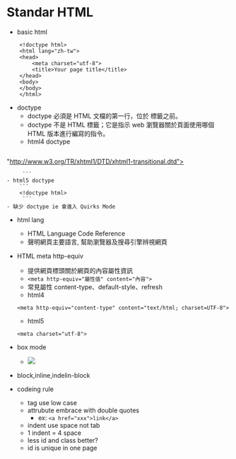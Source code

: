 
Standar HTML
==========================
* basic html
```
    <!doctype html>
    <html lang="zh-tw">
    <head>
        <meta charset="utf-8">
        <title>Your page title</title>
    </head>
    <body>
    </body>
    </html>
```
* doctype 
    - doctype 必須是 HTML 文檔的第一行，位於 <html> 標籤之前。
    - doctype 不是 HTML 標籤；它是指示 web 瀏覽器關於頁面使用哪個 HTML 版本進行編寫的指令。 
    - html4 doctype
        ```
    <!DOCTYPE html PUBLIC "-//W3C//DTD XHTML 1.0 Transitional//EN"
"http://www.w3.org/TR/xhtml1/DTD/xhtml1-transitional.dtd">

         ```
    - html5 doctype
        ```
        <!doctype html>
         ```
    - 缺少 doctype ie 會進入 Quirks Mode
* html lang
    - HTML Language Code Reference
    - 聲明網頁主要語言, 幫助瀏覽器及搜尋引擎辨視網頁

* HTML meta http-equiv
     - 提供網頁標頭關於網頁的內容屬性資訊
     - ```<meta http-equiv="屬性值" content="內容">```
     - 常見屬性  content-type、default-style、refresh
     - html4 
     ```
     <meta http-equiv="content-type" content="text/html; charset=UTF-8">
     ```
     - html5
     ```
     <meta charset="utf-8">
     ```
* box mode
    - <img src="http://upload.wikimedia.org/wikipedia/commons/thumb/6/64/W3C_and_Internet_Explorer_box_models.svg/299px-W3C_and_Internet_Explorer_box_models.svg.png">
* block,inline,indelin-block 

* codeing rule
    - tag use low case
    - attrubute embrace with double quotes
        - ex: ```<a href="xxx">link</a> ```     
    - indent use space not tab
    - 1 indent = 4 space
    - less id and class better?
    - id is unique in one page

